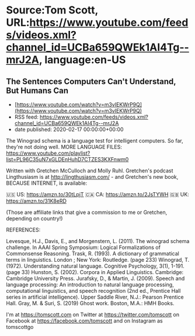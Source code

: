 # Source:Tom Scott, URL:https://www.youtube.com/feeds/videos.xml?channel_id=UCBa659QWEk1AI4Tg--mrJ2A, language:en-US

## The Sentences Computers Can't Understand, But Humans Can
 - [https://www.youtube.com/watch?v=m3vIEKWrP9Q](https://www.youtube.com/watch?v=m3vIEKWrP9Q)
 - RSS feed: https://www.youtube.com/feeds/videos.xml?channel_id=UCBa659QWEk1AI4Tg--mrJ2A
 - date published: 2020-02-17 00:00:00+00:00

The Winograd schema is a language test for intelligent computers. So far, they're not doing well. MORE LANGUAGE FILES: https://www.youtube.com/playlist?list=PL96C35uN7xGLDEnHuhD7CTZES3KXFnwm0

Written with Gretchen McCulloch and Molly Ruhl. Gretchen's podcast Lingthusiasm is at http://lingthusiasm.com/ - and Gretchen's new book, BECAUSE INTERNET, is available:

🇺🇸 US: https://amzn.to/30tLpjT
🇨🇦 CA: https://amzn.to/2JsTYWH
🇬🇧 UK: https://amzn.to/31K8eRD

(Those are affiliate links that give a commission to me or Gretchen, depending on country!)

REFERENCES:

Levesque, H.J., Davis, E., and Morgenstern, L. (2011). The winograd schema challenge. In
AAAI Spring Symposium: Logical Formalizations of Commonsense Reasoning.
Trask, R. (1993). A dictionary of grammatical terms in linguistics. London ; New York: Routledge. (page 233)
Winograd, T. (1972). Understanding natural language. Cognitive Psychology, 3(1), 1-191. (page 33)
Hunston, S. (2002). Corpora in Applied Linguistics. Cambridge: Cambridge University Press.
Jurafsky, D., & Martin, J. (2009). Speech and language processing: An introduction to natural language processing, computational linguistics, and speech recognition (2nd ed., Prentice Hall series in artificial intelligence). Upper Saddle River, N.J.: Pearson Prentice Hall.
Gray, M. & Suri, S. (2019) Ghost work. Boston, M.A.: HMH Books.

I'm at https://tomscott.com
on Twitter at https://twitter.com/tomscott
on Facebook at https://facebook.com/tomscott
and on Instagram as tomscottgo

